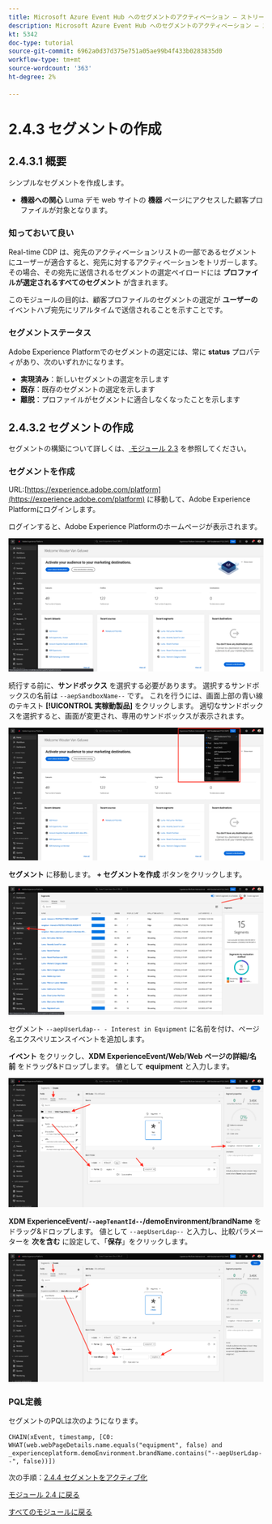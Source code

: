 ```yaml
---
title: Microsoft Azure Event Hub へのセグメントのアクティベーション – ストリーミングセグメントの作成
description: Microsoft Azure Event Hub へのセグメントのアクティベーション – ストリーミングセグメントの作成
kt: 5342
doc-type: tutorial
source-git-commit: 6962a0d37d375e751a05ae99b4f433b0283835d0
workflow-type: tm+mt
source-wordcount: '363'
ht-degree: 2%

---
```


# 2.4.3 セグメントの作成

## 2.4.3.1 概要

シンプルなセグメントを作成します。

- **機器への関心** Luma デモ web サイトの **機器** ページにアクセスした顧客プロファイルが対象となります。

### 知っておいて良い

Real-time CDP は、宛先のアクティベーションリストの一部であるセグメントにユーザーが適合すると、宛先に対するアクティベーションをトリガーします。 その場合、その宛先に送信されるセグメントの選定ペイロードには **プロファイルが選定されるすべてのセグメント** が含まれます。

このモジュールの目的は、顧客プロファイルのセグメントの選定が **ユーザーの** イベントハブ宛先にリアルタイムで送信されることを示すことです。

### セグメントステータス

Adobe Experience Platformでのセグメントの選定には、常に **status** プロパティがあり、次のいずれかになります。

- **実現済み**：新しいセグメントの選定を示します
- **既存**：既存のセグメントの選定を示します
- **離脱**：プロファイルがセグメントに適合しなくなったことを示します

## 2.4.3.2 セグメントの作成

セグメントの構築について詳しくは、[ モジュール 2.3](./../../../modules/rtcdp-b2c/module2.3/real-time-cdp-build-a-segment-take-action.md) を参照してください。

### セグメントを作成

URL:[https://experience.adobe.com/platform](https://experience.adobe.com/platform) に移動して、Adobe Experience Platformにログインします。

ログインすると、Adobe Experience Platformのホームページが表示されます。

![データ取得](./../../../modules/datacollection/module1.2/images/home.png)

続行する前に、**サンドボックス** を選択する必要があります。 選択するサンドボックスの名前は ``--aepSandboxName--`` です。 これを行うには、画面上部の青い線のテキスト **[!UICONTROL 実稼動製品]** をクリックします。 適切なサンドボックスを選択すると、画面が変更され、専用のサンドボックスが表示されます。

![データ取得](./../../../modules/datacollection/module1.2/images/sb1.png)

**セグメント** に移動します。 **+ セグメントを作成** ボタンをクリックします。

![データ取得](./images/seg.png)

セグメント `--aepUserLdap-- - Interest in Equipment` に名前を付け、ページ名エクスペリエンスイベントを追加します。

**イベント** をクリックし、**XDM ExperienceEvent/Web/Web ページの詳細/名前** をドラッグ&amp;ドロップします。 値として **equipment** と入力します。

![4-05-create-ee-2.png](./images/4-05-create-ee-2.png)

**XDM ExperienceEvent/`--aepTenantId--`/demoEnvironment/brandName** をドラッグ&amp;ドロップします。 値として `--aepUserLdap--` と入力し、比較パラメーターを **次を含む** に設定して、「**保存**」をクリックします。

![4-05-create-ee-2-brand.png](./images/4-05-create-ee-2-brand.png)

### PQL定義

セグメントのPQLは次のようになります。

```code
CHAIN(xEvent, timestamp, [C0: WHAT(web.webPageDetails.name.equals("equipment", false) and _experienceplatform.demoEnvironment.brandName.contains("--aepUserLdap--", false))])
```

次の手順：[2.4.4 セグメントをアクティブ化 ](./ex4.md)

[モジュール 2.4 に戻る](./segment-activation-microsoft-azure-eventhub.md)

[すべてのモジュールに戻る](./../../../overview.md)
